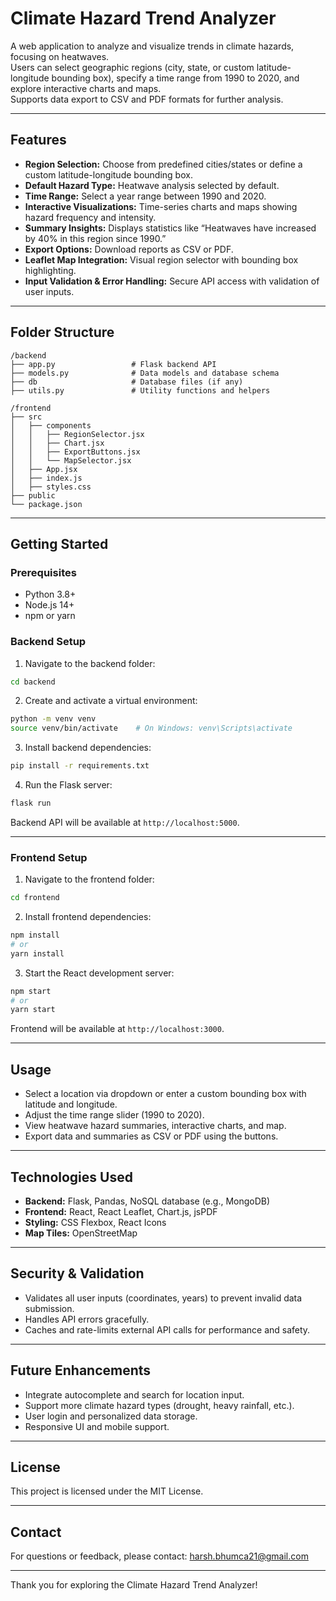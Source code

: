# Climate Hazard Trend Analyzer

A web application to analyze and visualize trends in climate hazards, focusing on heatwaves.  
Users can select geographic regions (city, state, or custom latitude-longitude bounding box), specify a time range from 1990 to 2020, and explore interactive charts and maps.  
Supports data export to CSV and PDF formats for further analysis.

---

## Features

- **Region Selection:** Choose from predefined cities/states or define a custom latitude-longitude bounding box.
- **Default Hazard Type:** Heatwave analysis selected by default.
- **Time Range:** Select a year range between 1990 and 2020.
- **Interactive Visualizations:** Time-series charts and maps showing hazard frequency and intensity.
- **Summary Insights:** Displays statistics like “Heatwaves have increased by 40% in this region since 1990.”
- **Export Options:** Download reports as CSV or PDF.
- **Leaflet Map Integration:** Visual region selector with bounding box highlighting.
- **Input Validation & Error Handling:** Secure API access with validation of user inputs.

---

## Folder Structure

```
/backend
├── app.py                 # Flask backend API
├── models.py              # Data models and database schema
├── db                     # Database files (if any)
├── utils.py               # Utility functions and helpers

/frontend
├── src
│   ├── components
│   │   ├── RegionSelector.jsx
│   │   ├── Chart.jsx
│   │   ├── ExportButtons.jsx
│   │   └── MapSelector.jsx
│   ├── App.jsx
│   ├── index.js
│   ├── styles.css
├── public
└── package.json
```

---

## Getting Started

### Prerequisites

- Python 3.8+
- Node.js 14+
- npm or yarn

### Backend Setup

1. Navigate to the backend folder:

```bash
cd backend
```

2. Create and activate a virtual environment:

```bash
python -m venv venv
source venv/bin/activate    # On Windows: venv\Scripts\activate
```

3. Install backend dependencies:

```bash
pip install -r requirements.txt
```

4. Run the Flask server:

```bash
flask run
```

Backend API will be available at `http://localhost:5000`.

---

### Frontend Setup

1. Navigate to the frontend folder:

```bash
cd frontend
```

2. Install frontend dependencies:

```bash
npm install
# or
yarn install
```

3. Start the React development server:

```bash
npm start
# or
yarn start
```

Frontend will be available at `http://localhost:3000`.

---

## Usage

* Select a location via dropdown or enter a custom bounding box with latitude and longitude.
* Adjust the time range slider (1990 to 2020).
* View heatwave hazard summaries, interactive charts, and map.
* Export data and summaries as CSV or PDF using the buttons.

---

## Technologies Used

* **Backend:** Flask, Pandas, NoSQL database (e.g., MongoDB)
* **Frontend:** React, React Leaflet, Chart.js, jsPDF
* **Styling:** CSS Flexbox, React Icons
* **Map Tiles:** OpenStreetMap

---

## Security & Validation

* Validates all user inputs (coordinates, years) to prevent invalid data submission.
* Handles API errors gracefully.
* Caches and rate-limits external API calls for performance and safety.

---

## Future Enhancements

* Integrate autocomplete and search for location input.
* Support more climate hazard types (drought, heavy rainfall, etc.).
* User login and personalized data storage.
* Responsive UI and mobile support.

---

## License

This project is licensed under the MIT License.

---

## Contact

For questions or feedback, please contact: [harsh.bhumca21@gmail.com](mailto:your.email@example.com)

---

Thank you for exploring the Climate Hazard Trend Analyzer!